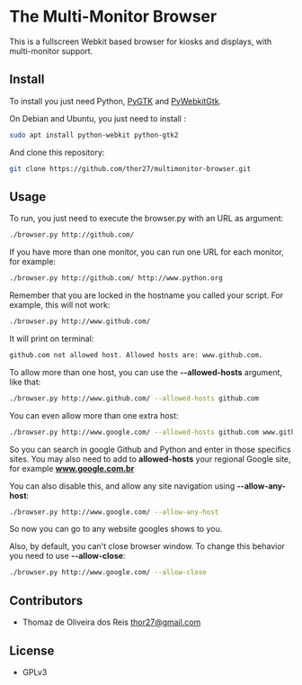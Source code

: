 # The Multi-Monitor Browser

This is a fullscreen Webkit based browser for kiosks and displays, with multi-monitor support.

## Install
To install you just need Python, [PyGTK](http://www.pygtk.org/) and [PyWebkitGtk](https://code.google.com/archive/p/pywebkitgtk/).

On Debian and Ubuntu, you just need to install :

```bash
sudo apt install python-webkit python-gtk2
```

And clone this repository:

```bash
git clone https://github.com/thor27/multimonitor-browser.git
```

## Usage

To run, you just need to execute the browser.py with an URL as argument:

```bash
./browser.py http://github.com/
```


If you have more than one monitor, you can run one URL for each monitor, for example:

```bash
./browser.py http://github.com/ http://www.python.org
```

Remember that you are locked in the hostname you called your script.
For example, this will not work:

```bash
./browser.py http://www.github.com/
```

It will print on terminal:

```bash
github.com not allowed host. Allowed hosts are: www.github.com.
```

To allow more than one host, you can use the **--allowed-hosts** argument, like that:

```bash
./browser.py http://www.github.com/ --allowed-hosts github.com
```

You can even allow more than one extra host:

```bash
./browser.py http://www.google.com/ --allowed-hosts github.com www.github.com www.python.org pypi.python.org
```

So you can search in google Github and Python and enter in those specifics sites. You may also need to add to **allowed-hosts** your regional Google site, for example **www.google.com.br**

You can also disable this, and allow any site navigation using **--allow-any-host**:

```bash
./browser.py http://www.google.com/ --allow-any-host
```

So now you can go to any website googles shows to you.

Also, by default, you can't close browser window. To change this behavior you need to use **--allow-close**:

```bash
./browser.py http://www.google.com/ --allow-close
```

## Contributors

* Thomaz de Oliveira dos Reis <thor27@gmail.com>

## License

* GPLv3

